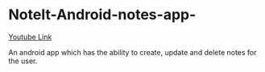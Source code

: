 # NoteIt-Android-notes-app-

[Youtube Link](https://youtu.be/fvlCWVYLR3A)

An android app which has the ability to create, update and delete notes for the user.

